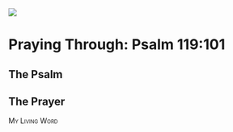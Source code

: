 <img class="intro-right" src="/images/art-paris-psalter.jpg">

<style>
  li {list-style-type: none;}
  p + ul {
    margin-top: -18px;
}
</style>

# Praying Through: Psalm 119:101

## The Psalm

## The Prayer

<div style="font-variant: small-caps;">
My Living Word
</div>
